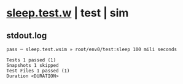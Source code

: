 # [sleep.test.w](../../../../../../tests/sdk_tests/util/sleep.test.w) | test | sim

## stdout.log
```log
pass ─ sleep.test.wsim » root/env0/test:sleep 100 mili seconds

Tests 1 passed (1)
Snapshots 1 skipped
Test Files 1 passed (1)
Duration <DURATION>
```

